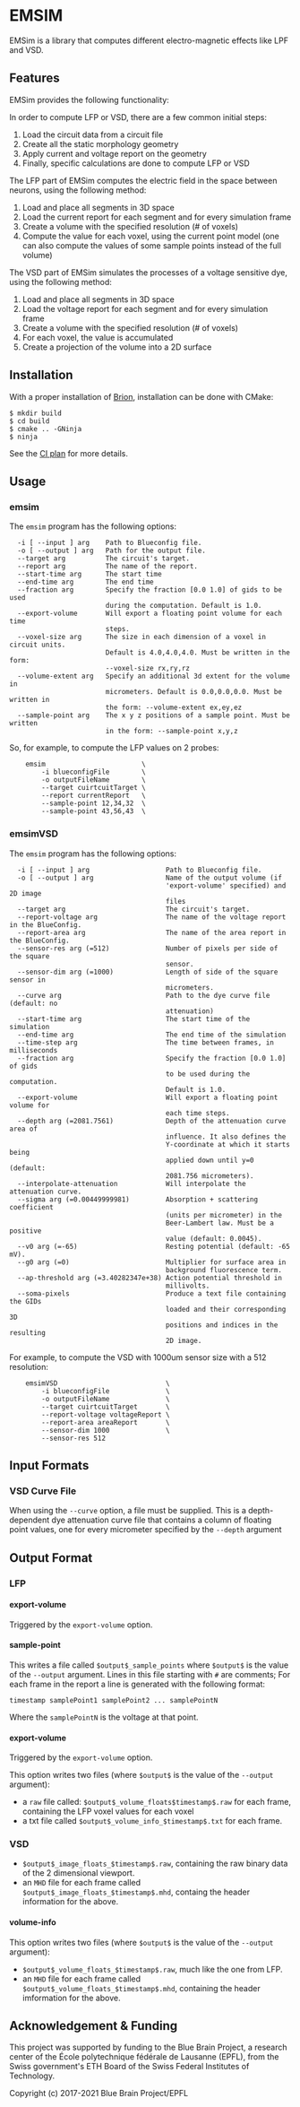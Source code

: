 # EMSIM

EMSim is a library that computes different electro-magnetic effects
like LPF and VSD.

## Features

EMSim provides the following functionality:

In order to compute LFP or VSD, there are a few common initial steps:

1. Load the circuit data from a circuit file
2. Create all the static morphology geometry
3. Apply current and voltage report on the geometry
4. Finally, specific calculations are done to compute LFP or VSD

The LFP part of EMSim computes the electric field in the space between neurons, using the following method:

1. Load and place all segments in 3D space
2. Load the current report for each segment and for every simulation frame
3. Create a volume with the specified resolution (# of voxels)
4. Compute the value for each voxel, using the current point model (one can also compute the values of some sample points instead of the full volume)

The VSD part of EMSim simulates the processes of a voltage sensitive dye, using the following method:

1. Load and place all segments in 3D space
2. Load the voltage report for each segment and for every simulation frame
3. Create a volume with the specified resolution (# of voxels)
4. For each voxel, the value is accumulated
5. Create a projection of the volume into a 2D surface

## Installation

With a proper installation of [Brion](https://github.com/BlueBrain/brion), installation can be done with CMake:

```
$ mkdir build
$ cd build
$ cmake .. -GNinja
$ ninja
```

See the [CI plan](https://github.com/BlueBrain/EMSim/blob/master/.github/workflows/run-tests.yml) for more details.

## Usage

### emsim
The `emsim` program has the following options:

```
  -i [ --input ] arg    Path to Blueconfig file.
  -o [ --output ] arg   Path for the output file.
  --target arg          The circuit's target.
  --report arg          The name of the report.
  --start-time arg      The start time
  --end-time arg        The end time
  --fraction arg        Specify the fraction [0.0 1.0] of gids to be used
                        during the computation. Default is 1.0.
  --export-volume       Will export a floating point volume for each time
                        steps.
  --voxel-size arg      The size in each dimension of a voxel in circuit units.
                        Default is 4.0,4.0,4.0. Must be written in the form:
                        --voxel-size rx,ry,rz
  --volume-extent arg   Specify an additional 3d extent for the volume in
                        micrometers. Default is 0.0,0.0,0.0. Must be written in
                        the form: --volume-extent ex,ey,ez
  --sample-point arg    The x y z positions of a sample point. Must be written
                        in the form: --sample-point x,y,z
```

So, for example, to compute the LFP values on 2 probes:
```
    emsim                        \
        -i blueconfigFile        \
        -o outputFileName        \
        --target cuirtcuitTarget \
        --report currentReport   \
        --sample-point 12,34,32  \
        --sample-point 43,56,43  \
```

### emsimVSD

The `emsim` program has the following options:

```
  -i [ --input ] arg                   Path to Blueconfig file.
  -o [ --output ] arg                  Name of the output volume (if
                                       'export-volume' specified) and 2D image
                                       files
  --target arg                         The circuit's target.
  --report-voltage arg                 The name of the voltage report in the BlueConfig.
  --report-area arg                    The name of the area report in the BlueConfig.
  --sensor-res arg (=512)              Number of pixels per side of the square
                                       sensor.
  --sensor-dim arg (=1000)             Length of side of the square sensor in
                                       micrometers.
  --curve arg                          Path to the dye curve file (default: no
                                       attenuation)
  --start-time arg                     The start time of the simulation
  --end-time arg                       The end time of the simulation
  --time-step arg                      The time between frames, in milliseconds
  --fraction arg                       Specify the fraction [0.0 1.0] of gids
                                       to be used during the computation.
                                       Default is 1.0.
  --export-volume                      Will export a floating point volume for
                                       each time steps.
  --depth arg (=2081.7561)             Depth of the attenuation curve area of
                                       influence. It also defines the
                                       Y-coordinate at which it starts being
                                       applied down until y=0 (default:
                                       2081.756 micrometers).
  --interpolate-attenuation            Will interpolate the attenuation curve.
  --sigma arg (=0.00449999981)         Absorption + scattering coefficient
                                       (units per micrometer) in the
                                       Beer-Lambert law. Must be a positive
                                       value (default: 0.0045).
  --v0 arg (=-65)                      Resting potential (default: -65 mV).
  --g0 arg (=0)                        Multiplier for surface area in
                                       background fluorescence term.
  --ap-threshold arg (=3.40282347e+38) Action potential threshold in
                                       millivolts.
  --soma-pixels                        Produce a text file containing the GIDs
                                       loaded and their corresponding 3D
                                       positions and indices in the resulting
                                       2D image.
```

For example, to compute the VSD with 1000um sensor size with a 512 resolution:

```
    emsimVSD                           \
        -i blueconfigFile              \
        -o outputFileName              \
        --target cuirtcuitTarget       \
        --report-voltage voltageReport \
        --report-area areaReport       \
        --sensor-dim 1000              \
        --sensor-res 512
```

## Input Formats

###  VSD Curve File

When using the `--curve` option, a file must be supplied.
This is a depth-dependent dye attenuation curve file that contains a column of floating point values, one for every micrometer specified by the `--depth` argument


## Output Format

### LFP

#### export-volume
Triggered by the `export-volume` option.

#### sample-point

This writes a file called `$output$_sample_points` where `$output$` is the value of the `--output` argument.
Lines in this file starting with `#` are comments;
For each frame in the report a line is generated with the following format:

```
timestamp samplePoint1 samplePoint2 ... samplePointN
```

Where the `samplePointN` is the voltage at that point.

#### export-volume
Triggered by the `export-volume` option.

This option writes two files (where `$output$` is the value of the `--output` argument):
* a `raw` file called: `$output$_volume_floats$timestamp$.raw` for each frame, containing the LFP voxel values for each voxel
* a txt file called `$output$_volume_info_$timestamp$.txt` for each frame.

### VSD

* `$output$_image_floats_$timestamp$.raw`, containing the raw binary data of the 2 dimensional viewport.
* an `MHD` file for each frame called `$output$_image_floats_$timestamp$.mhd`, containg the header information for the above.

#### volume-info
This option writes two files (where `$output$` is the value of the `--output` argument):
* `$output$_volume_floats_$timestamp$.raw`, much like the one from LFP.
* an `MHD` file for each frame called `$output$_volume_floats_$timestamp$.mhd`, containing the header imformation for the above.

## Acknowledgement & Funding

This project was supported by funding to the Blue Brain Project, a research
center of the École polytechnique fédérale de Lausanne (EPFL), from the Swiss
government's ETH Board of the Swiss Federal Institutes of Technology.

Copyright (c) 2017-2021 Blue Brain Project/EPFL
